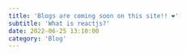 ```yaml
---
title: 'Blogs are coming soon on this site!! ❤️'
subtitle: 'What is reactjs?'
date: 2022-06-25 13:10:00
category: 'Blog'
---
```

